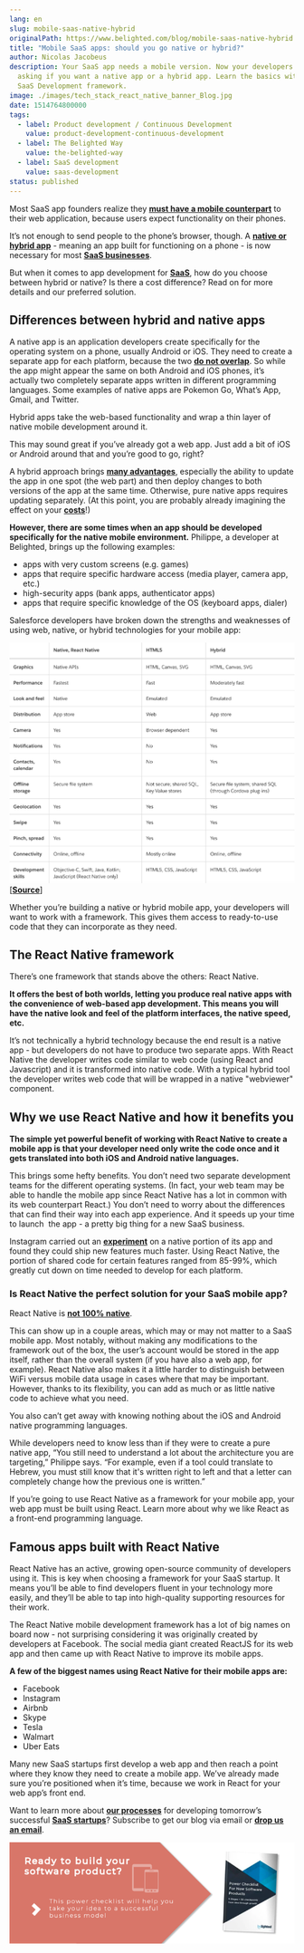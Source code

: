 ```yaml
---
lang: en
slug: mobile-saas-native-hybrid
originalPath: https://www.belighted.com/blog/mobile-saas-native-hybrid
title: "Mobile SaaS apps: should you go native or hybrid?"
author: Nicolas Jacobeus
description: Your SaaS app needs a mobile version. Now your developers are
  asking if you want a native app or a hybrid app. Learn the basics with our
  SaaS Development framework.
image: ./images/tech_stack_react_native_banner_Blog.jpg
date: 1514764800000
tags:
  - label: Product development / Continuous Development
    value: product-development-continuous-development
  - label: The Belighted Way
    value: the-belighted-way
  - label: SaaS development
    value: saas-development
status: published
---
```

Most SaaS app founders realize they **[must have a mobile counterpart](https://www.inc.com/rahul-varshneya/saas-businesses-don-t-screw-up-your-mobile-app.html)** to their web application, because users expect functionality on their phones.

It’s not enough to send people to the phone’s browser, though. A **[native or hybrid app](https://www.nngroup.com/articles/mobile-native-apps/)** - meaning an app built for functioning on a phone - is now necessary for most **[SaaS businesses](/saas-guide-to-software-as-service)**.

But when it comes to app development for **[SaaS](/saas-guide-to-software-as-service)**, how do you choose between hybrid or native? Is there a cost difference? Read on for more details and our preferred solution.

Differences between hybrid and native apps
------------------------------------------

A native app is an application developers create specifically for the operating system on a phone, usually Android or iOS. They need to create a separate app for each platform, because the two **[do not overlap](https://www.mobiloud.com/blog/native-web-or-hybrid-apps/)**. So while the app might appear the same on both Android and iOS phones, it’s actually two completely separate apps written in different programming languages. Some examples of native apps are Pokemon Go, What’s App, Gmail, and Twitter.

Hybrid apps take the web-based functionality and wrap a thin layer of native mobile development around it.

This may sound great if you’ve already got a web app. Just add a bit of iOS or Android around that and you’re good to go, right?

A hybrid approach brings **[many advantages](https://www.clickz.com/the-pros-cons-and-politics-of-hybrid-mobile-apps/93887/)**, especially the ability to update the app in one spot (the web part) and then deploy changes to both versions of the app at the same time. Otherwise, pure native apps requires updating separately. (At this point, you are probably already imagining the effect on your **[costs](https://clutch.co/app-developers/resources/cost-build-mobile-app-survey)**!)

**However, there are some times when an app should be developed specifically for the native mobile environment.** Philippe, a developer at Belighted, brings up the following examples:

*   apps with very custom screens (e.g. games)
*   apps that require specific hardware access (media player, camera app, etc.)
*   high-security apps (bank apps, authenticator apps)
*   apps that require specific knowledge of the OS (keyboard apps, dialer)

Salesforce developers have broken down the strengths and weaknesses of using web, native, or hybrid technologies for your mobile app:

![native](/content/images/legacy/1LeSdbB6WV1tF5EWM9GjT.png)\[**[Source](https://trailhead.salesforce.com/trails/mobile_sdk_intro/modules/mobile_sdk_introduction/units/mobilesdk_intro_scenarios)**\]

Whether you’re building a native or hybrid mobile app, your developers will want to work with a framework. This gives them access to ready-to-use code that they can incorporate as they need.

The React Native framework
--------------------------

There’s one framework that stands above the others: React Native.

**It offers the best of both worlds, letting you produce real native apps with the convenience of web-based app development. This means you will have the native look and feel of the platform interfaces, the native speed, etc.**

It’s not technically a hybrid technology because the end result is a native app - but developers do not have to produce two separate apps. With React Native the developer writes code similar to web code (using React and Javascript) and it is transformed into native code. With a typical hybrid tool the developer writes web code that will be wrapped in a native "webviewer" component.

Why we use React Native and how it benefits you
-----------------------------------------------

**The simple yet powerful benefit of working with React Native to create a mobile app is that your developer need only write the code once and it gets translated into both iOS and Android native languages.**

This brings some hefty benefits. You don’t need two separate development teams for the different operating systems. (In fact, your web team may be able to handle the mobile app since React Native has a lot in common with its web counterpart React.) You don’t need to worry about the differences that can find their way into each app experience. And it speeds up your time to launch  the app - a pretty big thing for a new SaaS business.

Instagram carried out an **[experiment](https://instagram-engineering.com/react-native-at-instagram-dd828a9a90c7)** on a native portion of its app and found they could ship new features much faster. Using React Native, the portion of shared code for certain features ranged from 85-99%, which greatly cut down on time needed to develop for each platform.

### Is React Native the perfect solution for your SaaS mobile app?

React Native is **[not 100% native](https://stxnext.com/blog/2018/01/24/why-use-react-native-your-mobile-app/)**.

This can show up in a couple areas, which may or may not matter to a SaaS mobile app. Most notably, without making any modifications to the framework out of the box, the user’s account would be stored in the app itself, rather than the overall system (if you have also a web app, for example). React Native also makes it a little harder to distinguish between WiFi versus mobile data usage in cases where that may be important. However, thanks to its flexibility, you can add as much or as little native code to achieve what you need.

You also can’t get away with knowing nothing about the iOS and Android native programming languages.

While developers need to know less than if they were to create a pure native app, “You still need to understand a lot about the architecture you are targeting,” Philippe says. “For example, even if a tool could translate to Hebrew, you must still know that it's written right to left and that a letter can completely change how the previous one is written.”

If you’re going to use React Native as a framework for your mobile app, your web app must be built using React. Learn more about why we like React as a front-end programming language.

Famous apps built with React Native
-----------------------------------

React Native has an active, growing open-source community of developers using it. This is key when choosing a framework for your SaaS startup. It means you’ll be able to find developers fluent in your technology more easily, and they’ll be able to tap into high-quality supporting resources for their work.

The React Native mobile development framework has a lot of big names on board now - not surprising considering it was originally created by developers at Facebook. The social media giant created ReactJS for its web app and then came up with React Native to improve its mobile apps.

**A few of the biggest names using React Native for their mobile apps are:**

*   Facebook
*   Instagram
*   Airbnb
*   Skype
*   Tesla
*   Walmart
*   Uber Eats

Many new SaaS startups first develop a web app and then reach a point where they know they need to create a mobile app. We’ve already made sure you’re positioned when it’s time, because we work in React for your web app’s front end.

Want to learn more about **[our processes](https://www.belighted.com/blog/product-development-methodology)** for developing tomorrow’s successful **[SaaS startups](/saas-guide-to-software-as-service)**? Subscribe to get our blog via email or **[drop us an email](https://www.belighted.com/contact)**. 

  
[![New Call-to-action](/content/images/legacy/qqshY7nqJHgHkQ8kAYhsy.png)](https://cta-redirect.hubspot.com/cta/redirect/1684659/50f74af8-9d07-4c18-a034-4214c0dc7956)